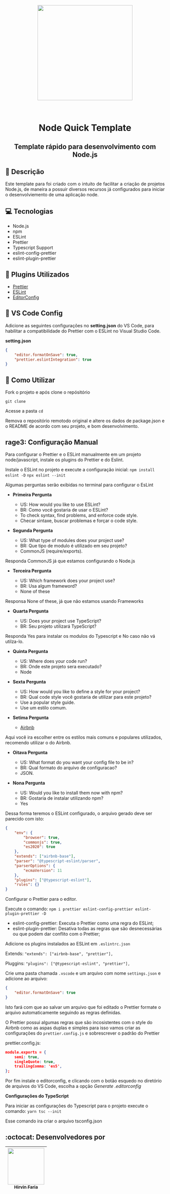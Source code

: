 <p align="center">
    <img src="https://upload.wikimedia.org/wikipedia/commons/thumb/d/d9/Node.js_logo.svg/1200px-Node.js_logo.svg.png" align="center" width="300px" >
</p>
<br>
<h1 align="center"> Node Quick Template </h1>
<h2 align="center"> Template rápido para desenvolvimento com Node.js </h2>

## 📗 Descrição

<p align="justify"> 
Este template para foi criado com o intuito de facilitar a criação de projetos Node.js, de maneira a possuir diversos recursos já configurados para iniciar o desenvolviemento de uma aplicação node.
<p>

## 💻 Tecnologias

-   Node.js
-   npm
-   ESLint
-   Prettier
-   Typescript Support
-   eslint-config-prettier
-   eslint-plugin-prettier

## 🔧 Plugins Utilizados

-   [Prettier](https://marketplace.visualstudio.com/items?itemName=esbenp.prettier-vscode)
-   [ESLint](https://marketplace.visualstudio.com/items?itemName=dbaeumer.vscode-eslint)
-   [EditorConfig](https://marketplace.visualstudio.com/items?itemName=EditorConfig.EditorConfig)

## 🔨 VS Code Config

Adicione as seguintes configurações no **setting.json** do VS Code, para habilitar a compatibilidade do Prettier com o ESLint no Visual Studio Code.

**setting.json**

```json
{
    "editor.formatOnSave": true,
    "prettier.eslintIntegration": true
}
```

## 🚀 Como Utilizar

Fork o projeto e após clone o repósitório

`git clone`

Acesse a pasta
`cd`

Remova o repositório remotodo original e altere os dados de package.json e o README de acordo com seu projeto, e bom desenvolvimento.

## rage3: Configuração Manual

Para configurar o Prettier e o ESLint manualmente em um projeto node/javascript, instale os plugins do Prettier e do Eslint.

Instale o ESLint no projeto e execute a configuração inicial:
`npm install eslint -D`
`npx eslint --init`

Algumas perguntas serão exibidas no terminal para configurar o EsLint

-   **Primeira Pergunta**

    -   US: How would you like to use ESLint?
    -   BR: Como você gostaria de usar o ESLint?

    *   To check syntax, find problems, and enforce code style.
    *   Checar sintaxe, buscar problemas e forçar o code style.

-   **Segunda Pergunta**

    -   US: What type of modules does your project use?
    -   BR: Que tipo de modulo é utilizado em seu projeto?

    *   CommonJS (require/exports).

Responda CommonJS já que estamos configurando o Node.js

-   **Terceira Pergunta**

    -   US: Which framework does your project use?
    -   BR: Usa algum frameword?

    *   None of these

Responsa None of these, já que não estamos usando Frameworks

-   **Quarta Pergunta**

    -   US: Does your project use TypeScript?
    -   BR: Seu projeto utilizará TypeScript?

Responda Yes para instalar os modulos do Typescript e No caso não vá utilza-lo.

-   **Quinta Pergunta**

    -   US: Where does your code run?
    -   BR: Onde este projeto sera executado?

    *   Node

-   **Sexta Pergunta**

    -   US: How would you like to define a style for your project?
    -   BR: Qual code style você gostaria de utilizar para este projeto?

    *   Use a popular style guide.
    *   Use um estilo comum.

-   **Setima Pergunta**

    -   [Airbnb](https://github.com/airbnb/javascript)

Aqui você ira escolher entre os estilos mais comuns e populares utilizados, recomendo utilizar o do Airbnb.

-   **Oitava Pergunta**

    -   US: What format do you want your config file to be in?
    -   BR: Qual formato do arquivo de configuracao?

    *   JSON.

-   **Nona Pergunta**

    -   US: Would you like to install them now with npm?
    -   BR: Gostaria de instalar utilizando npm?

    *   Yes

Dessa forma teremos o ESLint configurado, o arquivo gerado deve ser parecido com isto:

```json
{
    "env": {
        "browser": true,
        "commonjs": true,
        "es2020": true
    },
    "extends": ["airbnb-base"],
    "parser": "@typescript-eslint/parser",
    "parserOptions": {
        "ecmaVersion": 11
    },
    "plugins": ["@typescript-eslint"],
    "rules": {}
}
```

Configurar o Prettier para o editor.

Execute o comando:
`npm i prettier eslint-config-prettier eslint-plugin-prettier -D`

-   eslint-config-prettier: Executa o Prettier como uma regra do ESLint;
-   eslint-plugin-prettier: Desativa todas as regras que são desnecessárias ou que podem dar conflito com o Prettier;

Adicione os plugins instalados ao ESLint em `.eslintrc.json`

Extends:
`"extends": ["airbnb-base", "prettier"],`

Pluggins:
`"plugins": ["@typescript-eslint", "prettier"],`

Crie uma pasta chamada `.vscode` e um arquivo com nome `settings.json` e adicione ao arquivo:

```json
{
    "editor.formatOnSave": true
}
```

Isto fará com que ao salvar um arquivo que foi editado o Prettier formate o arquivo automaticamente seguindo as regras definidas.

O Prettier possui algumas regras que são incosistentes com o style do Airbnb como as aspas duplas e simples para isso vamos criar as configurações do `prettier.config.js` e sobrescrever o padrão do Prettier

prettier.config.js:

```JSON
module.exports = {
    semi: true,
    singleQuote: true,
    trailingComma: 'es5',
};
```

Por fim instale o editorconfig, e clicando com o botão esquedo no diretório de arquivos do VS Code, escolha a opção _Generate .editorconfig_

**Configurações do TypeScript**

Para iniciar as configurações do Typescript para o projeto execute o comando:
`yarn tsc --init`

Esse comando ira criar o arquivo tsconfig.json

## :octocat: Desenvolvedores por

| [<img src="https://avatars0.githubusercontent.com/u/42902087?s=400&u=2627dc250e09bb350c2dc70e974dd102090c3e2b&v=4" width=115 > <br> <sub> Hirvin Faria </sub>](https://github.com/hirvin-faria) |
| :---------------------------------------------------------------------------------------------------------------------------------------------------------------------------------------------: |

